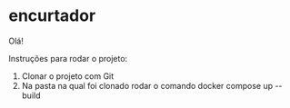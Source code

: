 # encurtador

Olá!

Instruções para rodar o projeto:

1. Clonar o projeto com Git
2. Na pasta na qual foi clonado rodar o comando docker compose up --build
